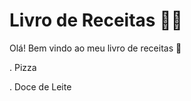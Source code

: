 # Livro de Receitas :man_cook:

Olá! Bem vindo ao meu livro de receitas :wave:

. Pizza

. Doce de Leite




